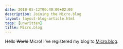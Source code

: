 ```yaml
---
date: 2018-05-12T00:40:00+02:00
description: Joining the Micro.blog
layout: layout-blog-article.html
tags: [unwritten]
title: Micro.blog
---
```



Hello ~~World~~ Micro! I've registered my blog to [Micro.blog](https://micro.blog).



